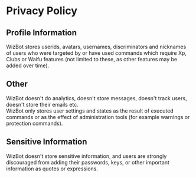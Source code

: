 # Privacy Policy

## Profile Information
WizBot stores userids, avatars, usernames, discriminators and nicknames of users who were targeted by or have used commands which require Xp, Clubs or Waifu features (not limited to these, as other features may be added over time).

## Other
WizBot doesn't do analytics, doesn't store messages, doesn't track users, doesn't store their emails etc.  
WizBot only stores user settings and states as the result of executed commands or as the effect of administration tools (for example warnings or protection commands).

## Sensitive Information
WizBot doesn't store sensitive information, and users are strongly discouraged from adding their passwords, keys, or other important information as quotes or expressions.